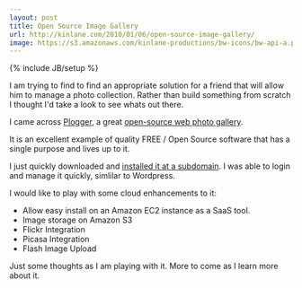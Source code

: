 ```yaml
---
layout: post
title: Open Source Image Gallery
url: http://kinlane.com/2010/01/06/open-source-image-gallery/
image: https://s3.amazonaws.com/kinlane-productions/bw-icons/bw-api-a.png
---
```

{% include JB/setup %}
<p>
     I am trying to find to find an appropriate solution for a friend that will allow him to manage a photo collection. Rather than build something from scratch I thought I'd take a look to see whats out there.
</p>

<p>
     I came across <a href="http://www.plogger.org/">Plogger</a>, a great <a href="http://www.plogger.org/">open-source web photo gallery</a>.
</p>

<p>
     It is an excellent example of quality FREE / Open Source software that has a single purpose and lives up to it.
</p>

<p>
     I just quickly downloaded and <a href="http://imagegallery.kinlane.com">installed it at a subdomain</a>. I was able to login and manage it quickly, simlilar to Wordpress.
</p>

<p>
     I would like to play with some cloud enhancements to it:
</p>
<ul class="mainlist">
     <li>Allow easy install on an Amazon EC2 instance as a SaaS tool.
     </li>
     <li>Image storage on Amazon S3
     </li>
     <li>Flickr Integration
     </li>
     <li>Picasa Integration
     </li>
     <li>Flash Image Upload
     </li>
</ul>
<p>
     Just some thoughts as I am playing with it. More to come as I learn more about it.
</p>